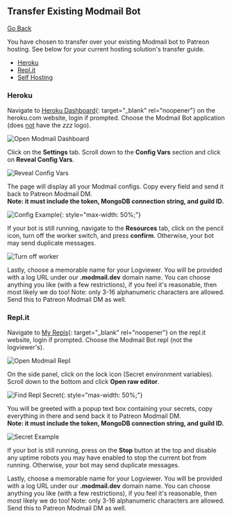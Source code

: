 ## Transfer Existing Modmail Bot

[Go Back](/)

You have chosen to transfer over your existing Modmail bot to Patreon hosting. See below for your current hosting solution's transfer guide.
 - [Heroku](#heroku)
 - [Repl.it](#replit)
 - [Self Hosting](#self-hosting)


### Heroku

Navigate to [Heroku Dashboard](https://dashboard.heroku.com/apps){: target="_blank" rel="noopener"} on the heroku.com website, login if prompted. Choose the Modmail Bot application (does <u>not</u> have the *zzz* logo).

![Open Modmail Dashboard](https://i.imgur.com/GkOtJvR.png)

Click on the **Settings** tab. Scroll down to the **Config Vars** section and click on **Reveal Config Vars**.

![Reveal Config Vars](https://i.imgur.com/94n3KJX.png)

The page will display all your Modmail configs. Copy every field and send it back to Patreon Modmail DM.<br>**Note: it must include the token, MongoDB connection string, and guild ID.**

![Config Example](https://i.imgur.com/lXIaNzx.png){: style="max-width: 50%;"}

If your bot is still running, navigate to the **Resources** tab, click on the pencil icon, turn off the worker switch, and press **confirm**. Otherwise, your bot may send duplicate messages.

![Turn off worker](https://i.imgur.com/GpwnwSB.gif)

Lastly, choose a memorable name for your Logviewer. You will be provided with a log URL under our **.modmail.dev** domain name. You can choose anything you like (with a few restrictions), if you feel it's reasonable, then most likely we do too! Note: only 3-16 alphanumeric characters are allowed. Send this to Patreon Modmail DM as well.


### Repl.it

Navigate to [My Repls](https://replit.com/repls){: target="_blank" rel="noopener"} on the repl.it website, login if prompted. Choose the Modmail Bot repl (not the logviewer's).

![Open Modmail Repl](https://i.imgur.com/q6kOBJJ.png)

On the side panel, click on the lock icon (Secret environment variables). Scroll down to the bottom and click **Open raw editor**.

![Find Repl Secret](https://i.imgur.com/zT6W00E.png){: style="max-width: 50%;"}

You will be greeted with a popup text box containing your secrets, copy everything in there and send back it to Patreon Modmail DM.<br>**Note: it must include the token, MongoDB connection string, and guild ID.**

![Secret Example](https://i.imgur.com/HvcvNd3.png)

If your bot is still running, press on the **Stop** button at the top and disable any uptime robots you may have enabled to stop the current bot from running. Otherwise, your bot may send duplicate messages.

Lastly, choose a memorable name for your Logviewer. You will be provided with a log URL under our **.modmail.dev** domain name. You can choose anything you like (with a few restrictions), if you feel it's reasonable, then most likely we do too! Note: only 3-16 alphanumeric characters are allowed. Send this to Patreon Modmail DM as well.
